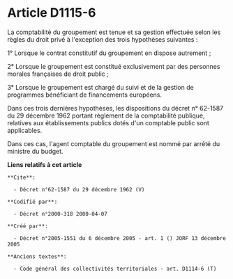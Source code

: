 # Article D1115-6

La comptabilité du groupement est tenue et sa gestion effectuée selon les règles du droit privé à l'exception des trois
hypothèses suivantes : 

1° Lorsque le contrat constitutif du groupement en dispose autrement ; 

2° Lorsque le groupement est constitué exclusivement par des personnes morales françaises de droit public ; 

3° Lorsque le groupement est chargé du suivi et de la gestion de programmes bénéficiant de financements européens. 

Dans ces trois dernières hypothèses, les dispositions du décret n° 62-1587 du 29 décembre 1962 portant règlement de la
comptabilité publique, relatives aux établissements publics dotés d'un comptable public sont applicables. 

Dans ces cas, l'agent comptable du groupement est nommé par arrêté du ministre du budget.

**Liens relatifs à cet article**

	**Cite**:

	  - Décret n°62-1587 du 29 décembre 1962 (V)

	**Codifié par**:

	  - Décret n°2000-318 2000-04-07

	**Créé par**:

	  - Décret n°2005-1551 du 6 décembre 2005 - art. 1 () JORF 13 décembre 2005

	**Anciens textes**:

	  - Code général des collectivités territoriales - art. D1114-6 (T)
